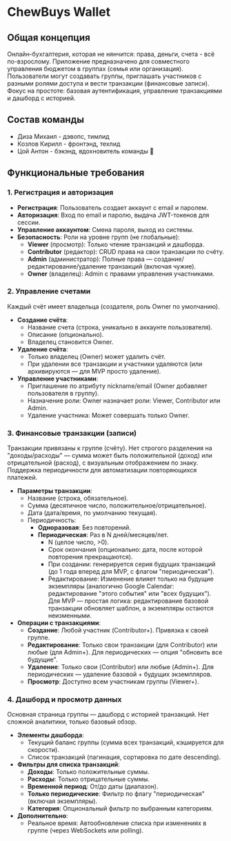 # ChewBuys Wallet

## Общая концепция
Онлайн-бухгалтерия, которая не нянчится: права,  деньги,  счета - всё по-взрослому. Приложение предназначено для совместного управления бюджетом в группах (семья или организация). Пользователи могут создавать группы, приглашать участников с разными ролями доступа и вести транзакции (финансовые записи). Фокус на простоте: базовая аутентификация, управление транзакциями и дашборд с историей.

## Состав команды
- Диза Михаил - дэвопс, тимлид
- Козлов Кирилл - фронтэнд, техлид
- Цой Антон - бэкэнд, вдохновитель команды 🫤

## Функциональные требования

### **1. Регистрация и авторизация**

* **Регистрация**: Пользователь создает аккаунт с email и паролем.
* **Авторизация**: Вход по email и паролю, выдача JWT-токенов для сессии.
* **Управление аккаунтом**: Смена пароля, выход из системы.
* **Безопасность**: Роли на уровне групп (не глобальные):
  * **Viewer** (просмотр): Только чтение транзакций и дашборда.
  * **Contributor** (редактор): CRUD права на свои транзакции по счёту.
  * **Admin** (администратор): Полные права — создание/редактирование/удаление транзакций (включая чужие).
  * **Owner** (владелец): Admin с правами управления участниками.

### **2. Управление счетами**

Каждый счёт имеет владельца (создателя, роль Owner по умолчанию).

* **Создание счёта**:
	* Название счета (строка, уникально в аккаунте пользователя).
	* Описание (опционально).
	* Владелец становится Owner.
* **Удаление счёта**:
	* Только владелец (Owner) может удалить счёт.
	* При удалении все транзакции и участники удаляются (или архивируются — для MVP просто удаление).
* **Управление участниками**:
	* Приглашение по атрибуту nickname/email (Owner добавляет пользователя в группу).
	* Назначение роли: Owner назначает роли: Viewer, Contributor или Admin.
	* Удаление участника: Может совершать только Owner.

### **3. Финансовые транзакции (записи)**

Транзакции привязаны к группе (счёту). Нет строгого разделения на "доходы/расходы" — сумма может быть положительной (доход) или отрицательной (расход), с визуальным отображением по знаку. Поддержка периодичности для автоматизации повторяющихся платежей.

* **Параметры транзакции**:
  * Название (строка, обязательное).
  * Сумма (десятичное число, положительное/отрицательное).
  * Дата (дата/время, по умолчанию текущая).
  * Периодичность:
    * **Одноразовая**: Без повторений.
    * **Периодическая**: Раз в N дней/месяцев/лет.
      * N (целое число, >0).
      * Срок окончания (опционально: дата, после которой повторения прекращаются).
      * При создании: генерируется серия будущих транзакций (до 1 года вперед для MVP, с флагом "периодическая").
      * Редактирование: Изменение влияет только на будущие экземпляры (аналогично Google Calendar: редактирование "этого события" или "всех будущих"). Для MVP — простая логика: редактирование базовой транзакции обновляет шаблон, а экземпляры остаются неизменными.
* **Операции с транзакциями**:
  * **Создание**: Любой участник (Contributor+). Привязка к своей группе.
  * **Редактирование**: Только свои транзакции (для Contributor) или любые (для Admin+). Для периодических — опция "обновить все будущие".
  * **Удаление**: Только свои (Contributor) или любые (Admin+). Для периодических — удаление базовой + будущих экземпляров.
  * **Просмотр**: Доступно всем участникам группы (Viewer+).

### **4. Дашборд и просмотр данных**

Основная страница группы — дашборд с историей транзакций. Нет сложной аналитики, только базовый обзор.

* **Элементы дашборда**:
  * Текущий баланс группы (сумма всех транзакций, кэшируется для скорости).
  * Список транзакций (пагинация, сортировка по дате descending).
* **Фильтры для списка транзакций**:
  * **Доходы**: Только положительные суммы.
  * **Расходы**: Только отрицательные суммы.
  * **Временной период**: От/до даты (диапазон).
  * **Только периодические**: Фильтр по флагу "периодическая" (включая экземпляры).
  * **Категория**: Опциональный фильтр по выбранным категориям.
* **Дополнительно**:
  * Реальное время: Автообновление списка при изменениях в группе (через WebSockets или polling).
